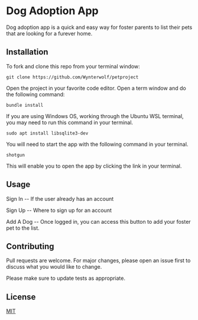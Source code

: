 # Dog Adoption App

Dog adoption app is a quick and easy way for foster parents to list their pets that are looking for a furever home.

## Installation

To fork and clone this repo from your terminal window:

```git clone https://github.com/Wynterwolf/petproject```

Open the project in your favorite code editor. Open a term window and do the following command:

```bundle install```

If you are using Windows OS, working through the Ubuntu WSL terminal, you may need to run this command in your terminal.

```sudo apt install libsqlite3-dev```

You will need to start the app with the following command in your terminal.

```shotgun```

This will enable you to open the app by clicking the link in your terminal.

## Usage

Sign In -- If the user already has an account

Sign Up -- Where to sign up for an account

Add A Dog -- Once logged in, you can access this button to add your foster pet to the list.

## Contributing
Pull requests are welcome. For major changes, please open an issue first to discuss what you would like to change.

Please make sure to update tests as appropriate.

## License
[MIT](https://choosealicense.com/licenses/mit/)